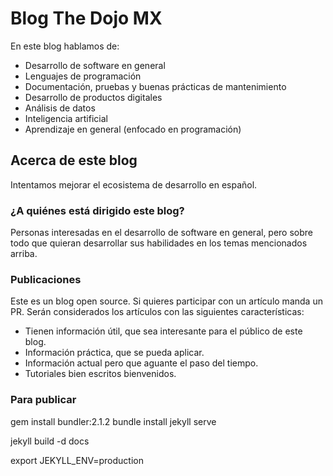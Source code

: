 # Blog The Dojo MX

En este blog hablamos de:

- Desarrollo de software en general
- Lenguajes de programación
- Documentación, pruebas y buenas prácticas de mantenimiento
- Desarrollo de productos digitales
- Análisis de datos
- Inteligencia artificial
- Aprendizaje en general (enfocado en programación)

## Acerca de este blog

Intentamos mejorar el ecosistema de desarrollo en español.

### ¿A quiénes está dirigido este blog?

Personas interesadas en el desarrollo de software en general, pero sobre todo que quieran desarrollar sus habilidades en los temas mencionados arriba.

### Publicaciones

Este es un blog open source. Si quieres participar con un artículo manda un PR. Serán considerados los artículos con las siguientes características:

- Tienen información útil, que sea interesante para el público de este blog.
- Información práctica, que se pueda aplicar.
- Información actual pero que aguante el paso del tiempo.
- Tutoriales bien escritos bienvenidos.


### Para publicar
gem install bundler:2.1.2
bundle install
jekyll serve

 jekyll build -d docs


export JEKYLL_ENV=production
